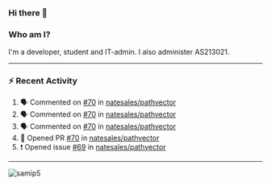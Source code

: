 ### Hi there 👋

### Who am I?
I'm a developer, student and IT-admin. I also administer AS213021.

---
### :zap: Recent Activity
<!--START_SECTION:activity-->
1. 🗣 Commented on [#70](https://github.com/natesales/pathvector/issues/70) in [natesales/pathvector](https://github.com/natesales/pathvector)
2. 🗣 Commented on [#70](https://github.com/natesales/pathvector/issues/70) in [natesales/pathvector](https://github.com/natesales/pathvector)
3. 🗣 Commented on [#70](https://github.com/natesales/pathvector/issues/70) in [natesales/pathvector](https://github.com/natesales/pathvector)
4. 💪 Opened PR [#70](https://github.com/natesales/pathvector/pull/70) in [natesales/pathvector](https://github.com/natesales/pathvector)
5. ❗️ Opened issue [#69](https://github.com/natesales/pathvector/issues/69) in [natesales/pathvector](https://github.com/natesales/pathvector)
<!--END_SECTION:activity-->
---

<img align="center" src="https://github-readme-stats.vercel.app/api?username=samip5&show_icons=true" alt="samip5" />
